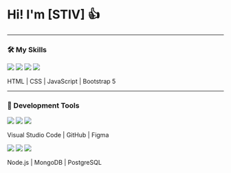 # Hi! I'm [STIV] 👍

---

### 🛠 My Skills

<div>
    <img src="https://img.icons8.com/color/48/000000/html-5--v1.png"/>
    <img src="https://img.icons8.com/color/48/000000/css3.png"/>
    <img src="https://img.icons8.com/color/48/000000/javascript.png"/>
    <img src="https://img.icons8.com/color/48/000000/bootstrap.png"/>
</div>

HTML | CSS | JavaScript | Bootstrap 5

---

### 🧰 Development Tools

<div>
    <img src="https://img.icons8.com/color/48/000000/visual-studio-code-2019.png"/>
    <img src="https://img.icons8.com/ios-glyphs/48/000000/github.png"/>
    <img src="https://img.icons8.com/color/48/000000/figma.png"/>
</div>

Visual Studio Code | GitHub | Figma



<div>
    <img src="https://img.icons8.com/color/48/000000/nodejs.png"/>
    <img src="https://img.icons8.com/color/48/000000/mongodb.png"/>
    <img src="https://img.icons8.com/color/48/000000/postgreesql.png"/>
</div>

Node.js | MongoDB | PostgreSQL

